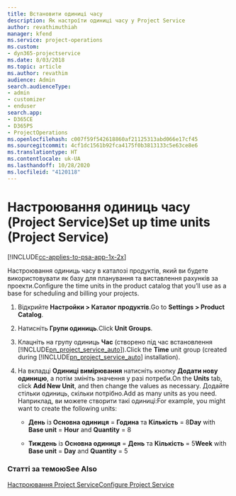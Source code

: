 ```yaml
---
title: Встановити одиниці часу
description: Як настроїти одиниці часу у Project Service
author: revathimuthiah
manager: kfend
ms.service: project-operations
ms.custom:
- dyn365-projectservice
ms.date: 8/03/2018
ms.topic: article
ms.author: revathim
audience: Admin
search.audienceType:
- admin
- customizer
- enduser
search.app:
- D365CE
- D365PS
- ProjectOperations
ms.openlocfilehash: c007f59f542618860af21125313abd066e17cf45
ms.sourcegitcommit: 4cf1dc1561b92fca4175f0b3813133c5e63ce8e6
ms.translationtype: HT
ms.contentlocale: uk-UA
ms.lasthandoff: 10/28/2020
ms.locfileid: "4120118"
---
```

# <a name="set-up-time-units-project-service"></a><span data-ttu-id="aa518-103">Настроювання одиниць часу (Project Service)</span><span class="sxs-lookup"><span data-stu-id="aa518-103">Set up time units (Project Service)</span></span>

[!INCLUDE[cc-applies-to-psa-app-1x-2x](../includes/cc-applies-to-psa-app-1x-2x.md)]

<span data-ttu-id="aa518-104">Настроювання одиниць часу в каталозі продуктів, який ви будете використовувати як базу для планування та виставлення рахунків за проекти.</span><span class="sxs-lookup"><span data-stu-id="aa518-104">Configure the time units in the product catalog that you’ll use as a base for scheduling and billing your projects.</span></span>  
  
1. <span data-ttu-id="aa518-105">Відкрийте **Настройки > Каталог продуктів**.</span><span class="sxs-lookup"><span data-stu-id="aa518-105">Go to **Settings > Product Catalog**.</span></span>  
  
2. <span data-ttu-id="aa518-106">Натисніть **Групи одиниць**.</span><span class="sxs-lookup"><span data-stu-id="aa518-106">Click **Unit Groups**.</span></span>  
  
3. <span data-ttu-id="aa518-107">Клацніть на групу одиниць **Час** (створено під час встановлення [!INCLUDE[pn_project_service_auto](../includes/pn-project-service-auto.md)]).</span><span class="sxs-lookup"><span data-stu-id="aa518-107">Click the **Time** unit group (created during [!INCLUDE[pn_project_service_auto](../includes/pn-project-service-auto.md)] installation).</span></span>  
  
4. <span data-ttu-id="aa518-108">На вкладці **Одиниці вимірювання** натисніть кнопку **Додати нову одиницю**, а потім змініть значення у разі потреби.</span><span class="sxs-lookup"><span data-stu-id="aa518-108">On the **Units** tab, click **Add New Unit**, and then change the values as necessary.</span></span> <span data-ttu-id="aa518-109">Додайте стільки одиниць, скільки потрібно.</span><span class="sxs-lookup"><span data-stu-id="aa518-109">Add as many units as you need.</span></span> <span data-ttu-id="aa518-110">Наприклад, ви можете створити такі одиниці:</span><span class="sxs-lookup"><span data-stu-id="aa518-110">For example, you might want to create the following units:</span></span>  
  
   - <span data-ttu-id="aa518-111">**День** із **Основна одиниця** = **Година** та **Кількість** = 8</span><span class="sxs-lookup"><span data-stu-id="aa518-111">**Day** with **Base unit** = **Hour** and **Quantity** = 8</span></span>  
  
   - <span data-ttu-id="aa518-112">**Тиждень** із **Основна одиниця** = **День** та **Кількість** = 5</span><span class="sxs-lookup"><span data-stu-id="aa518-112">**Week** with **Base unit** = **Day** and **Quantity** = 5</span></span>  
  
### <a name="see-also"></a><span data-ttu-id="aa518-113">Статті за темою</span><span class="sxs-lookup"><span data-stu-id="aa518-113">See Also</span></span>  
 [<span data-ttu-id="aa518-114">Настроювання Project Service</span><span class="sxs-lookup"><span data-stu-id="aa518-114">Configure Project Service</span></span>](../psa/configure.md)
